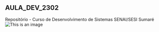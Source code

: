  ## AULA_DEV_2302

Repositório - Curso de Desenvolvimento de Sistemas SENAI/SESI Sumaré
![This is an image](https://www.encontracarros.com.br/upload/hamann/hamann-tycoon-II-2013-01.jpg)
